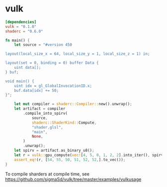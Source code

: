 # vulk
```toml
[dependencies]
vulk = "0.1.0"
shaderc = "0.6.0"
```
```rust
fn main() {
    let source = "#version 450

layout(local_size_x = 64, local_size_y = 1, local_size_z = 1) in;

layout(set = 0, binding = 0) buffer Data {
    uint data[];
} buf;

void main() {
    uint idx = gl_GlobalInvocationID.x;
    buf.data[idx] += 50;
}";

    let mut compiler = shaderc::Compiler::new().unwrap();
    let artifact = compiler
        .compile_into_spirv(
            source,
            shaderc::ShaderKind::Compute,
            "shader.glsl",
            "main",
            None,
        )
        .unwrap();
    let spirv = artifact.as_binary_u8();
    let r = vulk::gpu_compute(vec![4, 5, 0, 1, 2, 2].into_iter(), spirv);
    assert_eq!(r, [54, 55, 50, 51, 52, 52,].to_vec());
}

```

To compile sharders at compile time, see https://github.com/sigmaSd/vulk/tree/master/examples/vulkusage
